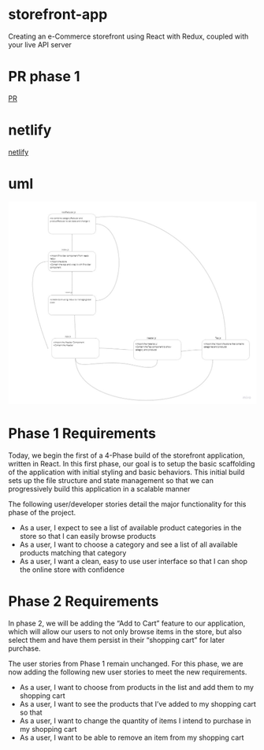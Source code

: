 # storefront-app    
Creating an e-Commerce storefront using React with Redux, coupled with your live API server

# PR phase  1
[PR](https://github.com/Oubaida996/storefornt/pull/4)  


# netlify  
[netlify](https://deploy-preview-4--vocal-granita-bbfd45.netlify.app/)  


# uml
![uml](./assets/lab%2036%20uml.jpg)



# Phase 1 Requirements 
Today, we begin the first of a 4-Phase build of the storefront application, written in React. In this first phase, our goal is to setup the basic scaffolding of the application with initial styling and basic behaviors. This initial build sets up the file structure and state management so that we can progressively build this application in a scalable manner  

The following user/developer stories detail the major functionality for this phase of the project.  

- As a user, I expect to see a list of available product categories in the store so that I can easily browse products  
- As a user, I want to choose a category and see a list of all available products matching that category  
- As a user, I want a clean, easy to use user interface so that I can shop the online store with confidence  

# Phase 2 Requirements 
In phase 2, we will be adding the “Add to Cart” feature to our application, which will allow our users to not only browse items in the store, but also select them and have them persist in their “shopping cart” for later purchase.  

The user stories from Phase 1 remain unchanged. For this phase, we are now adding the following new user stories to meet the new requirements.  

- As a user, I want to choose from products in the list and add them to my shopping cart  
- As a user, I want to see the products that I’ve added to my shopping cart so that
- As a user, I want to change the quantity of items I intend to purchase in my shopping cart  
- As a user, I want to be able to remove an item from my shopping cart  
